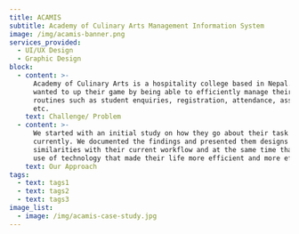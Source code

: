 ```yaml
---
title: ACAMIS
subtitle: Academy of Culinary Arts Management Information System
image: /img/acamis-banner.png
services_provided:
  - UI/UX Design
  - Graphic Design
block:
  - content: >-
      Academy of Culinary Arts is a hospitality college based in Nepal. They
      wanted to up their game by being able to efficiently manage their daily
      routines such as student enquiries, registration, attendance, assessments,
      etc.
    text: Challenge/ Problem
  - content: >-
      We started with an initial study on how they go about their task
      currently. We documented the findings and presented them designs that had
      similarities with their current workflow and at the same time that made
      use of technology that made their life more efficient and more effective.
    text: Our Approach
tags:
  - text: tags1
  - text: tags2
  - text: tags3
image_list:
  - image: /img/acamis-case-study.jpg
---
```


